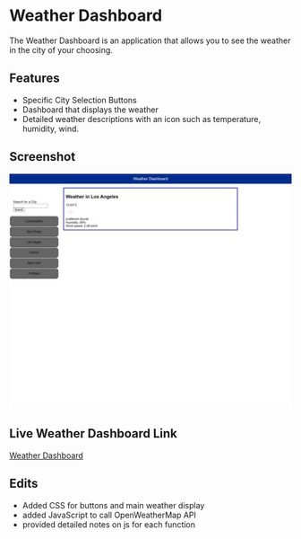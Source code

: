 # Weather Dashboard

The Weather Dashboard is an application that allows you to see the weather in the city of your choosing.

## Features
* Specific City Selection Buttons
* Dashboard that displays the weather
* Detailed weather descriptions with an icon such as temperature, humidity, wind.

## Screenshot

![Weather Dashboard](./assets/images/weather-dashboard.png)

## Live Weather Dashboard Link
[Weather Dashboard](https://marvinjvelasco.github.io/Weather-Dashboard/)

## Edits
* Added CSS for buttons and main weather display
* added JavaScript to call OpenWeatherMap API 
* provided detailed notes on js for each function
